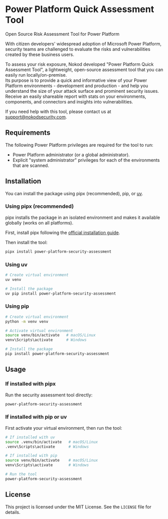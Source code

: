 # Power Platform Quick Assessment Tool

Open Source Risk Assessment Tool for Power Platform

With citizen developers' widespread adoption of Microsoft Power Platform, security teams are challenged to evaluate the
risks and vulnerabilities created by these business users.

To assess your risk exposure, Nokod developed "Power Platform Quick Assessment Tool", a lightweight, open-source assessment tool that you can
easily run locally/on-premise.  
Its purpose is to provide a quick and informative view of your Power Platform
environments - development and production - and help you understand the size of your attack surface and prominent
security issues.  
Receive an easily shareable report with stats on your environments, components, and connectors and insights into
vulnerabilities.

If you need help with this tool, please contact us at support@nokodsecurity.com.


## Requirements

The following Power Platform privileges are required for the tool to run:  
- Power Platform administrator (or a global administrator).
- Explicit "system administrator" privileges for each of the environments that are scanned.

## Installation

You can install the package using pipx (recommended), pip, or [uv](https://docs.astral.sh/uv/).

### Using pipx (recommended)
pipx installs the package in an isolated environment and makes it available globally (works on all platforms).

First, install pipx following the [official installation guide](https://github.com/pypa/pipx?tab=readme-ov-file#install-pipx).

Then install the tool:
```bash
pipx install power-platform-security-assessment
```

### Using uv
```bash
# Create virtual environment
uv venv

# Install the package
uv pip install power-platform-security-assessment
```

### Using pip
```bash
# Create virtual environment
python -m venv venv

# Activate virtual environment
source venv/bin/activate   # macOS/Linux
venv\Scripts\activate      # Windows

# Install the package
pip install power-platform-security-assessment
```

## Usage

### If installed with pipx
Run the security assessment tool directly:
```bash
power-platform-security-assessment
```

### If installed with pip or uv
First activate your virtual environment, then run the tool:

```bash
# If installed with uv
source .venv/bin/activate   # macOS/Linux
.venv\Scripts\activate      # Windows

# If installed with pip
source venv/bin/activate    # macOS/Linux
venv\Scripts\activate       # Windows

# Run the tool
power-platform-security-assessment
```

## License

This project is licensed under the MIT License. See the `LICENSE` file for details.